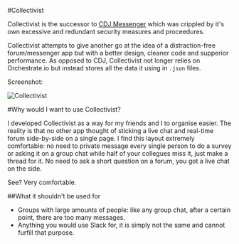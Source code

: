 #Collectivist

Collectivist is the successor to [CDJ Messenger](https://github.com/viruzx/cdj-messenger) which was crippled by it's own excessive and redundant security measures and proceedures.

Collectivist attempts to give another go at the idea of a distraction-free forum/messenger app but with a better design, cleaner code and supperior performance. As opposed to CDJ, Collectivist not longer relies on Orchestrate.io but instead stores all the data it using in `.json` files.

Screenshot:

![Collectivist](https://i.sli.mg/fdOee3.png)

#Why would I want to use Collectivist?

I developed Collectivist as a way for my friends and I to organise easier. The reality is that no other app thought of sticking a live chat and real-time forum side-by-side on a single page. I find this layout extremely comfortable: no need to private message every single person to do a survey or asking it on a group chat while half of your collegues miss it, just make a thread for it. No need to ask a short question on a forum, you got a live chat on the side.

See? Very comfortable.

##What it shouldn't be used for

 - Groups with large amounts of people: like any group chat, after a certain point, there are too many messages.
 - Anything you would use Slack for, it is simply not the same and cannot furfill that purpose.
